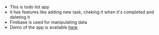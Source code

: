 - This is todo list app
- it has features like adding new task, cheking it when it's completed and deleting it
- Firebase is used for manipulating data
- Demo of the app is available [here](https://todo-list-4yt8uj7a7-josipavidulic.vercel.app/).
